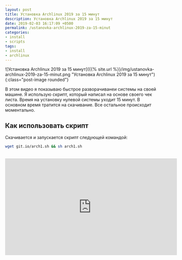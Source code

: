 ```yaml
---
layout: post
title: Установка Archlinux 2019 за 15 минут
description: Установка Archlinux 2019 за 15 минут
date: 2019-02-03 16:17:09 +0500
permalink: /ustanovka-archlinux-2019-za-15-minut
categories: 
- install
- scripts
tags:
- install
- archlinux
---
```

![Установка Archlinux 2019 за 15 минут]({{% site.url %}}/img/ustanovka-archlinux-2019-za-15-minut.png "Установка Archlinux 2019 за 15 минут"){:class="post-image rounded"}

В этом видео я показываю быстрое разворачиванеи системы на своей машине.
Я использую скрипт, который написал на основе своего чек листа. Время на установку нулевой системы уходит 15 минут. В основном время тратится на скачивание. Все остальное происходит моментально.

## Как использовать скрипт

Скачивается и запускается скрипт следующей командой:
```sh
wget git.io/arch1.sh && sh arch1.sh
```

<br><iframe width="560" height="315" src="https://www.youtube.com/embed/nvVF_qKDUeM" frameborder="0" allow="accelerometer; autoplay; encrypted-media; gyroscope; picture-in-picture" allowfullscreen></iframe>